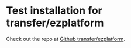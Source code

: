 # Test installation for transfer/ezplatform

Check out the repo at [Github transfer/ezplatform](https://github.com/transfer-framework/ezplatform).

